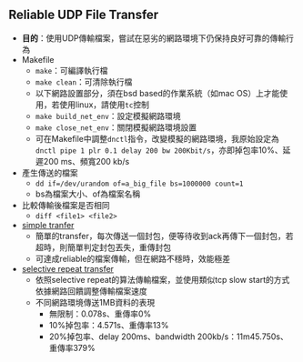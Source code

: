 Reliable UDP File Transfer
---

- **目的**：使用UDP傳輸檔案，嘗試在惡劣的網路環境下仍保持良好可靠的傳輸行為
- Makefile
  - `make`：可編譯執行檔
  - `make clean`：可清除執行檔
  - 以下網路設置部分，須在bsd based的作業系統（如mac OS）上才能使用，若使用linux，請使用`tc`控制
  - `make build_net_env`：設定模擬網路環境
  - `make close_net_env`：關閉模擬網路環境設置
  - 可在Makefile中調整`dnctl`指令，改變模擬的網路環境，我原始設定為`dnctl pipe 1 plr 0.1 delay 200 bw 200Kbit/s`，亦即掉包率10%、延遲200 ms、頻寬200 kb/s
- 產生傳送的檔案
  - `dd if=/dev/urandom of=a_big_file bs=1000000 count=1`
  - bs為檔案大小、of為檔案名稱
- 比較傳輸後檔案是否相同
  - `diff <file1> <file2>`
- [simple tranfer](simple_transfer)
  - 簡單的transfer，每次傳送一個封包，便等待收到ack再傳下一個封包，若超時，則簡單判定封包丟失，重傳封包
  - 可達成reliable的檔案傳輸，但在網路不穩時，效能極差
- [selective repeat transfer](selective_repeat_transfer)
  - 依照selective repeat的算法傳輸檔案，並使用類似tcp slow start的方式依據網路回饋調整傳輸檔案速度
  - 不同網路環境傳送1MB資料的表現
    - 無限制：0.078s、重傳率0%
    - 10%掉包率：4.571s、重傳率13%
    - 20%掉包率、delay 200ms、bandwidth 200kb/s：11m45.750s、重傳率379%
